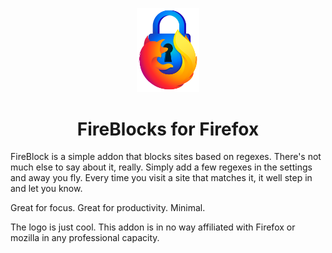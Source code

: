 <p align="center"><img src="images/logo.svg" width="20%"></p>
<h1 align="center">FireBlocks for Firefox</h1>

FireBlock is a simple addon that blocks sites based on regexes. 
There's not much else to say about it, really. Simply add a few
regexes in the settings and away you fly. Every time you visit
a site that matches it, it well step in and let you know.

Great for focus. Great for productivity. Minimal.

The logo is just cool. This addon is in no way affiliated with 
Firefox or mozilla in any professional capacity.
